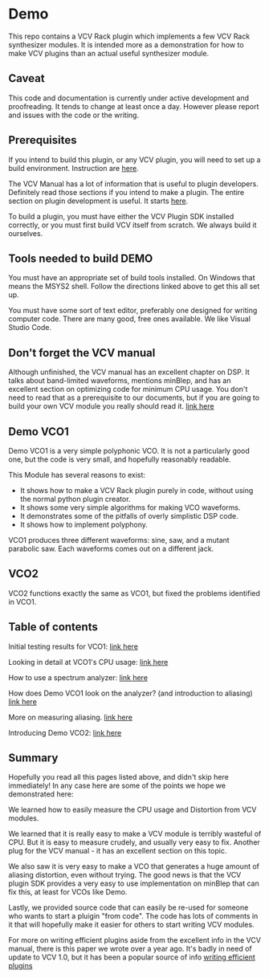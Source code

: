 # Demo

This repo contains a VCV Rack plugin which implements a few VCV Rack synthesizer modules. It is intended more as a demonstration for how to make VCV plugins than an actual useful synthesizer module.

## Caveat

This code and documentation is currently under active development and proofreading. It tends to change at least once a day. However please report and issues with the code or the writing.

## Prerequisites

If you intend to build this plugin, or any VCV plugin, you will need to set up a build environment. Instruction are [here](https://vcvrack.com/manual/Building).

The VCV Manual has a lot of information that is useful to plugin developers. Definitely read those sections if you intend to make a plugin. The entire section on plugin development is useful. It starts [here](https://vcvrack.com/manual/PluginDevelopmentTutorial).

To build a plugin, you must have either the VCV Plugin SDK installed correctly, or you must first build VCV itself from scratch. We always build it ourselves.

## Tools needed to build DEMO

You must have an appropriate set of build tools installed. On Windows that means the MSYS2 shell. Follow the directions linked above to get this all set up.

You must have some sort of text editor, preferably one designed for writing computer code. There are many good, free ones available. We like Visual Studio Code.

## Don't forget the VCV manual

Although unfinished, the VCV manual has an excellent chapter on DSP. It talks about band-limited waveforms, mentions minBlep, and has an excellent section on optimizing code for minimum CPU usage. You don't need to read that as a prerequisite to our documents, but if you are going to build your own VCV module you really should read it. [link here](https://vcvrack.com/manual/DSP)

## Demo VCO1

Demo VCO1 is a very simple polyphonic VCO. It is not a particularly good one, but the code is very small, and hopefully reasonably readable.

This Module has several reasons to exist:

* It shows how to make a VCV Rack plugin purely in code, without using the normal python plugin creator.
* It shows some very simple algorithms for making VCO waveforms.
* It demonstrates some of the pitfalls of overly simplistic DSP code.
* It shows how to implement polyphony.

VCO1 produces three different waveforms: sine, saw, and a mutant parabolic saw. Each waveforms comes out on a different jack.

## VCO2

VCO2 functions exactly the same as VCO1, but fixed the problems identified in VCO1.

## Table of contents

Initial testing results for VCO1: [link here](./docs/vco1-first.md)

Looking in detail at VCO1's CPU usage: [link here](./docs/vco1-cpu.md)

How to use a spectrum analyzer: [link here](./docs/analyzer.md)

How does Demo VCO1 look on the analyzer? (and introduction to aliasing) [link here](./docs/aliasing.md)

More on measuring aliasing. [link here](./docs/aliasing2.md)

Introducing Demo VCO2: [link here](./docs/vco2.md)

## Summary

Hopefully you read all this pages listed above, and didn't skip here immediately! In any case here are some of the points we hope we demonstrated here:

We learned how to easily measure the CPU usage and Distortion from VCV modules.

We learned that it is really easy to make a VCV module is terribly wasteful of CPU. But it is easy to measure crudely, and usually very easy to fix. Another plug for the VCV manual - it has an excellent section on this topic.

We also saw it is very easy to make a VCO that generates a huge amount of aliasing distortion, even without trying. The good news is that the VCV plugin SDK provides a very easy to use implementation on minBlep that can fix this, at least for VCOs like Demo.

Lastly, we provided source code that can easily be re-used for someone who wants to start a pluigin "from code". The code has lots of comments in it that will hopefully make it easier for others to start writing VCV modules.

For more on writing efficient plugins aside from the excellent info in the VCV manual, there is this paper we wrote over a year ago. It's badly in need of update to VCV 1.0, but it has been a popular source of info [writing efficient plugins](https://github.com/squinkylabs/SquinkyVCV/blob/master/docs/efficient-plugins.md)
